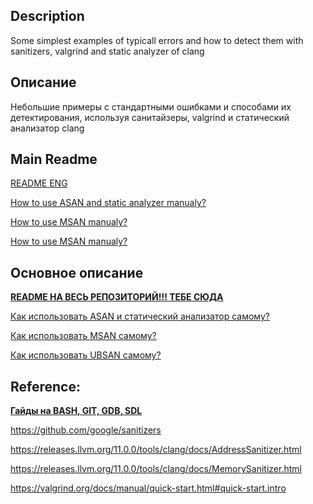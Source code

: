 ## Description
Some simplest examples of typicall errors and how to detect them with sanitizers, valgrind and static analyzer of clang

## Описание
Небольшие примеры с стандартными ошибками и способами их детектирования, используя санитайзеры, valgrind и статический анализатор clang


## Main Readme
[README ENG](/docks/README-ENG.md)

[How to use ASAN and static analyzer manualy?](/asan/README.md)

[How to use MSAN manualy?](/msan/README.md)

[How to use MSAN manualy?](/ubsan/README.md)

## Основное описание
[**README НА ВЕСЬ РЕПОЗИТОРИЙ!!! ТЕБЕ СЮДА**](/docks/README-RUS.md)

[Как использовать ASAN и статический анализатор самому?](/asan/README.md)

[Как использовать MSAN самому?](/msan/README.md)

[Как использовать UBSAN самому?](/ubsan/README.md)


## Reference:

[**Гайды на BASH, GIT, GDB, SDL**](https://github.com/Klavishnik/articles_for_students)

https://github.com/google/sanitizers

https://releases.llvm.org/11.0.0/tools/clang/docs/AddressSanitizer.html

https://releases.llvm.org/11.0.0/tools/clang/docs/MemorySanitizer.html

https://valgrind.org/docs/manual/quick-start.html#quick-start.intro


